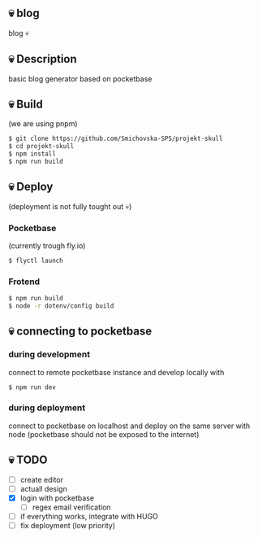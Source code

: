 ## 💀 blog
blog 💀

## 💀 Description
basic blog generator based on pocketbase

## 💀 Build
(we are using pnpm)
```bash
$ git clone https://github.com/Smichovska-SPS/projekt-skull
$ cd projekt-skull
$ npm install
$ npm run build
```

## 💀 Deploy
(deployment is not fully tought out 💀)
### Pocketbase
(currently trough fly.io)
```bash
$ flyctl launch
```
### Frotend
```bash
$ npm run build
$ node -r dotenv/config build
```


## 💀 connecting to pocketbase
### during development
connect to remote pocketbase instance and develop locally with
```bash
$ npm run dev
```

### during deployment
connect to pocketbase on localhost and deploy on the same server with node (pocketbase should not be exposed to the internet)


## 💀 TODO
- [ ] create editor
- [ ] actuall design
- [x] login with pocketbase
  - [ ] regex email verification
- [ ] if everything works, integrate with HUGO
- [ ] fix deployment (low priority)
